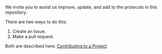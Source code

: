 We invite you to assist us improve, update, and add to the protocols in this repository.

There are two ways to do this:
1. Create an Issue. 
2. Make a pull request.

Both are described here: [Contributing to a Project](https://guides.github.com/activities/contributing-to-open-source/#contributing)
